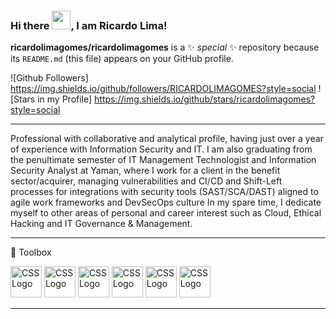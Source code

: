 ### Hi there <img src="https://raw.githubusercontent.com/MartinHeinz/MartinHeinz/master/wave.gif" width="30px">, I am Ricardo Lima!


**ricardolimagomes/ricardolimagomes** is a ✨ _special_ ✨ repository because its `README.md` (this file) appears on your GitHub profile.

![Github Followers] https://img.shields.io/github/followers/RICARDOLIMAGOMES?style=social
![Stars in my Profile] https://img.shields.io/github/stars/ricardolimagomes?style=social

---

Professional with collaborative and analytical profile, having just over a year of experience with Information Security and IT.
I am also graduating from the penultimate semester of IT Management Technologist and Information Security Analyst at Yaman, where I work for a client in the benefit sector/acquirer, managing vulnerabilities and CI/CD and Shift-Left processes for integrations with security tools (SAST/SCA/DAST) aligned to agile work frameworks and DevSecOps culture
In my spare time, I dedicate myself to other areas of personal and career interest such as Cloud, Ethical Hacking and IT Governance & Management.

---

🧰 Toolbox

<img src="https://cdn.worldvectorlogo.com/logos/java.svg" alt="CSS Logo" width="50" height="50"/>
<img src="https://cdn.worldvectorlogo.com/logos/azure-1.svg" alt="CSS Logo" width="50" height="50"/>
<img src="https://cdn.worldvectorlogo.com/logos/aws-2.svg" alt="CSS Logo" width="50" height="50"/>
<img src="https://cdn.worldvectorlogo.com/logos/git.svg" alt="CSS Logo" width="50" height="50"/>
<img src="https://cdn.worldvectorlogo.com/logos/python-4.svg" alt="CSS Logo" width="50" height="50"/>
<img src="https://cdn.worldvectorlogo.com/logos/flask.svg" alt="CSS Logo" width="50" height="50"/>





---





